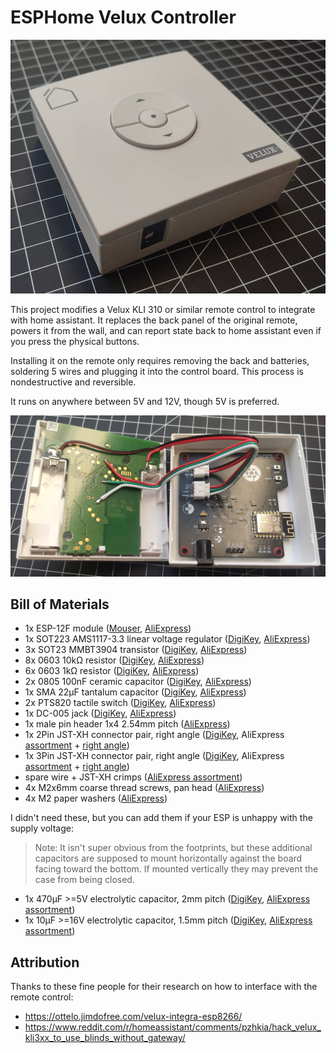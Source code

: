 # ESPHome Velux Controller

![finished product](media/result.jpg)

This project modifies a Velux KLI 310 or similar remote control to integrate with home assistant.
It replaces the back panel of the original remote, powers it from the wall, and can report state back to home assistant even if you press the physical buttons.

Installing it on the remote only requires removing the back and batteries, soldering 5 wires and plugging it into the control board. This process is nondestructive and reversible.

It runs on anywhere between 5V and 12V, though 5V is preferred.

![interior view](media/interior.jpg)

## Bill of Materials

- 1x ESP-12F module
	([Mouser](https://eu.mouser.com/ProductDetail/Adafruit/2491?qs=N%2F3wi2MvZWDVFv7HwruvGQ%3D%3D),
	[AliExpress](https://www.aliexpress.com/item/1005004495916418.html))
- 1x SOT223 AMS1117-3.3 linear voltage regulator
	([DigiKey](https://www.digikey.com/en/products/detail/texas-instruments/TLV1117LV33DCYR/2666508),
	[AliExpress](https://www.aliexpress.com/item/1005004529378722.html))
- 3x SOT23 MMBT3904 transistor
	([DigiKey](https://www.digikey.com/en/products/detail/diotec-semiconductor/MMBT3904/20391048),
	[AliExpress](https://www.aliexpress.com/item/1005002334131697.html))
- 8x 0603 10kΩ resistor
	([DigiKey](https://www.digikey.com/en/products/detail/stackpole-electronics-inc/RMCF0603FT10K0/1761235),
	[AliExpress](https://www.aliexpress.com/item/32867298442.html))
- 6x 0603 1kΩ resistor
	([DigiKey](https://www.digikey.com/en/products/detail/stackpole-electronics-inc/RMCF0603FT1K00/1761077),
	[AliExpress](https://www.aliexpress.com/item/32867298442.html))
- 2x 0805 100nF ceramic capacitor
	([DigiKey](https://www.digikey.com/en/products/detail/samsung-electro-mechanics/CL21B104KACNNNC/3886757),
	[AliExpress](https://www.aliexpress.com/item/32964553793.html))
- 1x SMA 22μF tantalum capacitor
	([DigiKey](https://www.digikey.com/en/products/detail/kemet/T491A226M010AT/818553),
	[AliExpress](https://www.aliexpress.com/item/1005006136419609.html))
- 2x PTS820 tactile switch
	([DigiKey](https://www.digikey.com/en/products/detail/cit-relay-and-switch/CS1213AGF160/16607723),
	[AliExpress](https://www.aliexpress.com/item/1005004307665595.html))
- 1x DC-005 jack
	([DigiKey](https://www.digikey.com/en/products/detail/tensility-international-corp/54-00166/10459294),
	[AliExpress](https://www.aliexpress.com/item/4001206395694.html))
- 1x male pin header 1x4 2.54mm pitch
	([AliExpress](https://www.aliexpress.com/item/4000857385112.html))
- 1x 2Pin JST-XH connector pair, right angle
	([DigiKey](https://www.digikey.com/en/products/detail/jst-sales-america-inc/S2B-XH-A-1/9961922),
	AliExpress [assortment](https://www.aliexpress.com/item/1005006498660940.html) + [right angle](https://www.aliexpress.com/item/1005004067623293.html))
- 1x 3Pin JST-XH connector pair, right angle
	([DigiKey](https://www.digikey.com/en/products/detail/jst-sales-america-inc/S3B-XH-A-1/1556255),
	AliExpress [assortment](https://www.aliexpress.com/item/1005006498660940.html) + [right angle](https://www.aliexpress.com/item/1005004067623293.html))
- spare wire + JST-XH crimps
	([AliExpress assortment](https://www.aliexpress.com/item/1005006498660940.html))
- 4x M2x6mm coarse thread screws, pan head
	([AliExpress](https://www.aliexpress.com/item/33043885403.html))
- 4x M2 paper washers
	([AliExpress](https://www.aliexpress.com/item/1005003052657995.html))

I didn't need these, but you can add them if your ESP is unhappy with the supply voltage:

> Note: It isn't super obvious from the footprints, but these additional capacitors are supposed to mount horizontally against the board facing toward the bottom. If mounted vertically they may prevent the case from being closed.

- 1x 470μF >=5V electrolytic capacitor, 2mm pitch
	([DigiKey](https://www.digikey.com/en/products/detail/wurth-elektronik/860010273011/5726952),
	[AliExpress assortment](https://www.aliexpress.com/item/1940215752.html))
- 1x 10μF >=16V electrolytic capacitor, 1.5mm pitch
	([DigiKey](https://www.digikey.com/en/products/detail/nichicon/UVR1C100MDD6TP/4328964),
	[AliExpress assortment](https://www.aliexpress.com/item/1940215752.html))


## Attribution
Thanks to these fine people for their research on how to interface with the remote control:
- https://ottelo.jimdofree.com/velux-integra-esp8266/
- https://www.reddit.com/r/homeassistant/comments/pzhkia/hack_velux_kli3xx_to_use_blinds_without_gateway/
